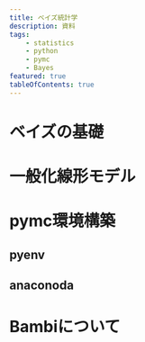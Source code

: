 ```yaml
---
title: ベイズ統計学
description: 資料
tags:
    - statistics
    - python
    - pymc
    - Bayes
featured: true
tableOfContents: true
---
```


# ベイズの基礎
# 一般化線形モデル

# pymc環境構築
## pyenv
## anaconoda

# Bambiについて
